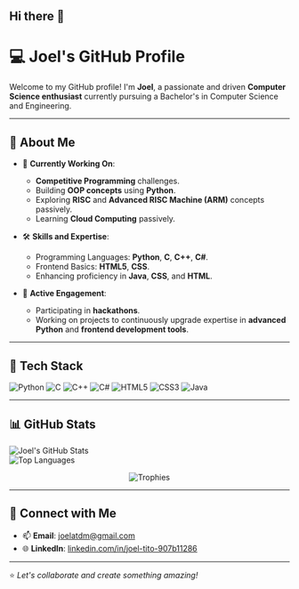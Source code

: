## Hi there 👋

# 💻 Joel's GitHub Profile

Welcome to my GitHub profile! I'm **Joel**, a passionate and driven **Computer Science enthusiast** currently pursuing a Bachelor's in Computer Science and Engineering.

---

## 🌟 About Me

- 🌱 **Currently Working On**:  
  - **Competitive Programming** challenges.  
  - Building **OOP concepts** using **Python**.  
  - Exploring **RISC** and **Advanced RISC Machine (ARM)** concepts passively.  
  - Learning **Cloud Computing** passively.  

- 🛠 **Skills and Expertise**:  
  - Programming Languages: **Python**, **C**, **C++**, **C#**.  
  - Frontend Basics: **HTML5**, **CSS**.  
  - Enhancing proficiency in **Java**, **CSS**, and **HTML**.  

- 🚀 **Active Engagement**:  
  - Participating in **hackathons**.  
  - Working on projects to continuously upgrade expertise in **advanced Python** and **frontend development tools**.  

---

## 🔧 Tech Stack

![Python](https://img.shields.io/badge/-Python-3776AB?style=for-the-badge&logo=python&logoColor=white)
![C](https://img.shields.io/badge/-C-A8B9CC?style=for-the-badge&logo=c&logoColor=white)
![C++](https://img.shields.io/badge/-C++-00599C?style=for-the-badge&logo=cplusplus&logoColor=white)
![C#](https://img.shields.io/badge/-C%23-239120?style=for-the-badge&logo=csharp&logoColor=white)
![HTML5](https://img.shields.io/badge/-HTML5-E34F26?style=for-the-badge&logo=html5&logoColor=white)
![CSS3](https://img.shields.io/badge/-CSS3-1572B6?style=for-the-badge&logo=css3&logoColor=white)
![Java](https://img.shields.io/badge/-Java-007396?style=for-the-badge&logo=java&logoColor=white)

---

## 📊 GitHub Stats

![Joel's GitHub Stats](https://github-readme-stats.vercel.app/api?username=JO-Techs&show_icons=true&theme=radical)  
![Top Languages](https://github-readme-stats.vercel.app/api/top-langs/?username=joel&layout=compact&theme=radical)
<div align="center">
  <img src="https://github-profile-trophy.vercel.app/?username=JO-Techs&title=Stars,Followers,Commits,Repositories,MultipleLang,PullRequest&theme=onedark&no-bg=true&no-frame=true&row=2&column=3" alt="Trophies">
</div>

---

## 🤝 Connect with Me

- 📫 **Email**: [joelatdm@gmail.com](mailto:joelatdm@gmail.com)  
- 🌐 **LinkedIn**: [linkedin.com/in/joel-tito-907b11286](https://www.linkedin.com/in/joel-tito-907b11286)  

---

⭐️ *Let's collaborate and create something amazing!*  
